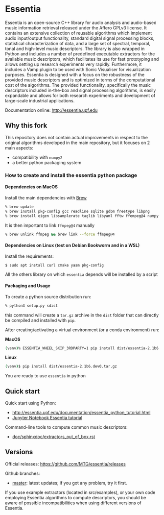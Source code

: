 Essentia
========

Essentia is an open-source C++ library for audio analysis and audio-based music information retrieval released under the Affero GPLv3 license. It contains an extensive collection of reusable algorithms which implement audio input/output functionality, standard digital signal processing blocks, statistical characterization of data, and a large set of spectral, temporal, tonal and high-level music descriptors. The library is also wrapped in Python and includes a number of predefined executable extractors for the available music descriptors, which facilitates its use for fast prototyping and allows setting up research experiments very rapidly. Furthermore, it includes a Vamp plugin to be used with Sonic Visualiser for visualization purposes. Essentia is designed with a focus on the robustness of the provided music descriptors and is optimized in terms of the computational cost of the algorithms. The provided functionality, specifically the music descriptors included in-the-box and signal processing algorithms, is easily expandable and allows for both research experiments and development of large-scale industrial applications.

Documentation online: http://essentia.upf.edu

Why this fork
-------------
This repository does not contain actual improvements in respect to the original algorithms developed in the main repository, but it focuses on 2 main aspects:
- compatibility with `numpy2`
- a better python packaging system

### How to create and install the essentia python package
#### Dependencies on MacOS
Install the main dependencies with [Brew](https://brew.sh/)
```zsh
% brew update
% brew install pkg-config gcc readline sqlite gdbm freetype libpng
% brew install eigen libsamplerate taglib libyaml fftw ffempeg@4 numpy
```
It is then important to link `ffmpeg@4` manually
```zsh
% brew unlink ffmpeg && brew link --force ffmpeg@4
```
#### Dependencies on Linux (test on Debian Bookworm and in a WSL)
Install the requirements:
```bash
$ sudo apt install curl cmake yasm pkg-config
```
All the others library on which `essentia` depends will be installed by a script
#### Packaging and Usage

To create a python source distribution run:
```zsh
% python3 setup.py sdist
```
this command will create a `tar.gz` archive in the `dist` folder that can directly be compiled and installed with `pip`.

After creating/activating a virtual environment (or a conda environment) run:

**MacOS**
```zsh
(venv)% ESSENTIA_WHEEL_SKIP_3RDPARTY=1 pip install dist/essentia-2.1b6.dev0.tar.gz
```
**Linux**
```bash
(venv)$ pip install dist/essentia-2.1b6.dev0.tar.gz
```
You are ready to use `essentia` in python


Quick start
-----------

Quick start using Python:
- http://essentia.upf.edu/documentation/essentia_python_tutorial.html
- [Jupyter Notebook Essentia tutorial](/src/examples/python/essentia_python_tutorial.ipynb)

Command-line tools to compute common music descriptors:
- [doc/sphinxdoc/extractors_out_of_box.rst](doc/sphinxdoc/extractors_out_of_box.rst)


Versions
--------

Official releases: https://github.com/MTG/essentia/releases

Github branches:
- [master](https://github.com/MTG/essentia/tree/master): latest updates; if you got any problem, try it first.

If you use example extractors (located in src/examples), or your own code employing Essentia algorithms to compute descriptors, you should be aware of possible incompatibilities when using different versions of Essentia.

